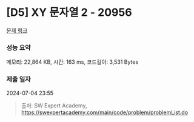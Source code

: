 # [D5] XY 문자열 2 - 20956 

[문제 링크](https://swexpertacademy.com/main/code/problem/problemDetail.do?contestProbId=AY_goS5KNj0DFAVF) 

### 성능 요약

메모리: 22,864 KB, 시간: 163 ms, 코드길이: 3,531 Bytes

### 제출 일자

2024-07-04 23:55



> 출처: SW Expert Academy, https://swexpertacademy.com/main/code/problem/problemList.do